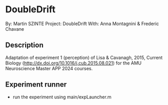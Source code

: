 # DoubleDrift
By:  Martin SZINTE
Project: DoubleDrift
With: Anna Montagnini & Frederic Chavane

## Description
Adaptation of experiment 1 (perception) of Lisa & Cavanagh, 2015, 
Current Biology (http://dx.doi.org/10.1016/j.cub.2015.08.021)
for the AMU Neuroscience Master APP 2024 courses.

## Experiment runner
* run the experiment using main/expLauncher.m